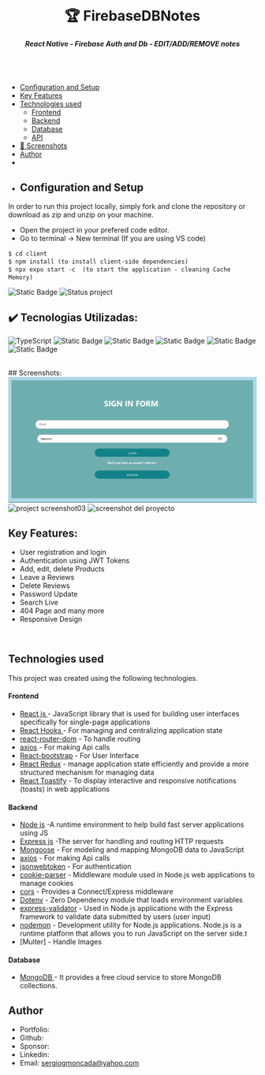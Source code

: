 <h1 align ="center" > 🏆 FirebaseDBNotes  </h1>
<h5  align ="center"> 
React Native - Firebase Auth and Db - EDIT/ADD/REMOVE notes </h5>
<br>
<br>

  * [Configuration and Setup](#configuration-and-setup)
  * [Key Features](#key-features)
  * [Technologies used](#technologies-used)
      - [Frontend](#frontend)
      - [Backend](#backend)
      - [Database](#database)
      - [API](#api)
  * [📸 Screenshots](#screenshots)
  * [Author](#author)
  * <br>
  * ## Configuration and Setup

In order to run this project locally, simply fork and clone the repository or download as zip and unzip on your machine.

- Open the project in your prefered code editor.
- Go to terminal -> New terminal (If you are using VS code)

```
$ cd client
$ npm install (to install client-side dependencies)
$ npx expo start -c  (to start the application - cleaning Cache Memory)

```
![Static Badge](https://img.shields.io/badge/build-3.15%20mb%20-brightgreen?style=for-the-badge&label=GitHub%20repo%20size&color=brown)
![Status project](https://img.shields.io/badge/STATUS-Finished-GREEN?style=for-the-badge)

## ✔️ Tecnologias Utilizadas:
![TypeScript](https://img.shields.io/badge/TypeScript-007ACC?style=for-the-badge&logo=typescript&logoColor=white)
![Static Badge](https://img.shields.io/badge/react%20native-%2385C7F2?style=for-the-badge)
![Static Badge](https://img.shields.io/badge/Redux%20Toolkit-yellow?style=for-the-badge)
![Static Badge](https://img.shields.io/badge/Styled%20Components-%23D1D1D1?style=for-the-badge)
![Static Badge](https://img.shields.io/badge/rn%20flash%20message-%23636363?style=for-the-badge)
![Static Badge](https://img.shields.io/badge/firebase-%236897B6?style=for-the-badge)



<br>
##  Screenshots:
<br>
<img src="./PROJECT IMAGES/IMAGE01.jpg" alt="project screenshot01" />
<img src="./FRONTEND/src/assets/systempictures/Userprofile.jpg" alt="project screenshot03" />
<img src="./FRONTEND/src/assets/systempictures/home.jpg" alt="screenshot del proyecto" />
<br>

##  Key Features:

- User registration and login
- Authentication using JWT Tokens
- Add, edit, delete Products
 - Leave a Reviews
- Delete Reviews
- Password Update
- Search Live
- 404 Page and many more
- Responsive Design
<br/>

##  Technologies used

This project was created using the following technologies.

####  Frontend 

- [React js ](https://www.npmjs.com/package/react) - JavaScript library that is used for building user interfaces specifically for single-page applications
- [React Hooks  ](https://reactjs.org/docs/hooks-intro.html) - For managing and centralizing application state
- [react-router-dom](https://www.npmjs.com/package/react-router-dom) - To handle routing
- [axios](https://www.npmjs.com/package/axios) - For making Api calls
- [React-bootstrap](https://mui.com/) - For User Interface
- [React Redux](https://react-redux.js.org/) - manage application state efficiently and provide a more structured mechanism for managing data
- [React Toastify](https://www.npmjs.com/package/react-toastify) - To display interactive and responsive notifications (toasts) in web applications

####  Backend 

- [Node js](https://nodejs.org/en/) -A runtime environment to help build fast server applications using JS
- [Express js](https://www.npmjs.com/package/express) -The server for handling and routing HTTP requests
- [Mongoose](https://mongoosejs.com/) - For modeling and mapping MongoDB data to JavaScript
- [axios](https://www.npmjs.com/package/axios) - For making Api calls
- [jsonwebtoken](https://www.npmjs.com/package/jsonwebtoken) - For authentication
- [cookie-parser](https://www.npmjs.com/package/cookie-parser) - Middleware module used in Node.js web applications to manage cookies
- [cors](https://www.npmjs.com/package/cors) - Provides a Connect/Express middleware
- [Dotenv](https://www.npmjs.com/package/dotenv) - Zero Dependency module that loads environment variables
- [express-validator](https://www.npmjs.com/package/express-validator) - Used in Node.js applications with the Express framework to validate data submitted by users (user input)
- [nodemon](https://nodemon.io/) - Development utility for Node.js applications. Node.js is a runtime platform that allows you to run JavaScript on the server side.t
- [Multer] - Handle Images

####  Database 

 - [MongoDB ](https://www.mongodb.com/) - It provides a free cloud service to store MongoDB collections.

## Author
- Portfolio: 
- Github: 
- Sponsor: 
- Linkedin:
- Email: [sergiogmoncada@yahoo.com](mailto:sergiogmoncada@yahoo.com)

